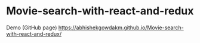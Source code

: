 # Movie-search-with-react-and-redux


Demo (GitHub page) https://abhishekgowdakm.github.io/Movie-search-with-react-and-redux/
